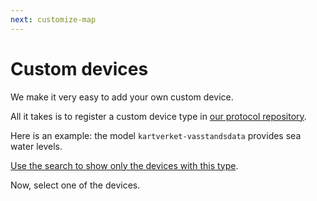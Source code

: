 ```yaml
---
next: customize-map
---
```


# Custom devices

We make it very easy to add your own custom device.

All it takes is to register a custom device type in
[our protocol repository](https://github.com/hello-nrfcloud/proto-map/tree/saga/models).

Here is an example: the model `kartverket-vasstandsdata` provides sea water
levels.

[Use the search to show only the devices with this type](#search!s:model:kartverket-vasstandsdata).

Now, select one of the devices.
